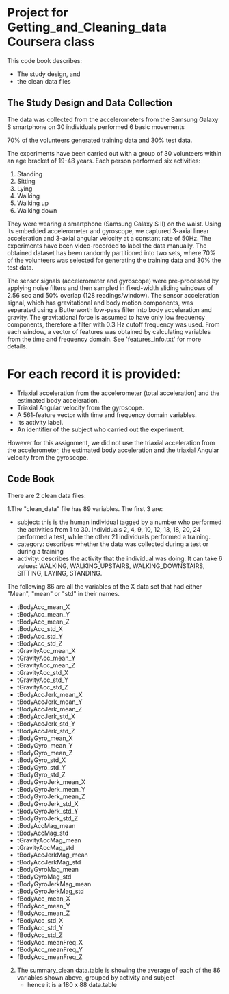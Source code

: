 # Project for Getting_and_Cleaning_data Coursera class  
This code book describes:

* The study design, and
* the clean data files

## The Study Design and Data Collection
The data was collected from the accelerometers from the Samsung Galaxy S smartphone on 30 individuals performed 6 basic movements  

70% of the volunteers generated training data and 30% test data.  

The experiments have been carried out with a group of 30 volunteers within an age bracket of 19-48 years. Each person performed six activities:

1. Standing
2. Sitting
3. Lying
4. Walking
5. Walking up
6. Walking down

They were wearing a smartphone (Samsung Galaxy S II) on the waist. Using its embedded accelerometer and gyroscope, we captured 3-axial linear acceleration and 3-axial angular velocity at a constant rate of 50Hz. The experiments have been video-recorded to label the data manually. The obtained dataset has been randomly partitioned into two sets, where 70% of the volunteers was selected for generating the training data and 30% the test data. 

The sensor signals (accelerometer and gyroscope) were pre-processed by applying noise filters and then sampled in fixed-width sliding windows of 2.56 sec and 50% overlap (128 readings/window). The sensor acceleration signal, which has gravitational and body motion components, was separated using a Butterworth low-pass filter into body acceleration and gravity. The gravitational force is assumed to have only low frequency components, therefore a filter with 0.3 Hz cutoff frequency was used. From each window, a vector of features was obtained by calculating variables from the time and frequency domain. See 'features_info.txt' for more details. 

For each record it is provided:
======================================

* Triaxial acceleration from the accelerometer (total acceleration) and the estimated body acceleration.
* Triaxial Angular velocity from the gyroscope. 
* A 561-feature vector with time and frequency domain variables. 
* Its activity label. 
* An identifier of the subject who carried out the experiment.

However for this assignment, we did not use the triaxial acceleration from the accelerometer, the estimated body acceleration and the triaxial Angular velocity from the gyroscope.

## Code Book
There are 2 clean data files:

1.The "clean_data" file has 89 variables.
The first 3 are:

* subject: this is the human individual tagged by  a number who performed the activities from 1 to 30. Individuals 2, 4, 9, 10, 12, 13, 18, 20, 24 performed a test, while the other 21 individuals performed a training.
* category: describes whether the data was collected during a test or during a training
* activity: describes the activity that the individual was doing. It can take 6 values: WALKING, WALKING_UPSTAIRS, WALKING_DOWNSTAIRS, SITTING, LAYING, STANDING.


The following 86 are all the variables of the X data set that had either "Mean", "mean" or "std" in their names.

* tBodyAcc_mean_X
* tBodyAcc_mean_Y
* tBodyAcc_mean_Z
* tBodyAcc_std_X
* tBodyAcc_std_Y
* tBodyAcc_std_Z
* tGravityAcc_mean_X
* tGravityAcc_mean_Y
* tGravityAcc_mean_Z
* tGravityAcc_std_X
* tGravityAcc_std_Y
* tGravityAcc_std_Z
* tBodyAccJerk_mean_X
* tBodyAccJerk_mean_Y
* tBodyAccJerk_mean_Z
* tBodyAccJerk_std_X
* tBodyAccJerk_std_Y
* tBodyAccJerk_std_Z
* tBodyGyro_mean_X
* tBodyGyro_mean_Y
* tBodyGyro_mean_Z
* tBodyGyro_std_X
* tBodyGyro_std_Y
* tBodyGyro_std_Z
* tBodyGyroJerk_mean_X
* tBodyGyroJerk_mean_Y
* tBodyGyroJerk_mean_Z
* tBodyGyroJerk_std_X
* tBodyGyroJerk_std_Y
* tBodyGyroJerk_std_Z
* tBodyAccMag_mean
* tBodyAccMag_std
* tGravityAccMag_mean
* tGravityAccMag_std
* tBodyAccJerkMag_mean
* tBodyAccJerkMag_std
* tBodyGyroMag_mean
* tBodyGyroMag_std
* tBodyGyroJerkMag_mean
* tBodyGyroJerkMag_std
* fBodyAcc_mean_X
* fBodyAcc_mean_Y
* fBodyAcc_mean_Z
* fBodyAcc_std_X
* fBodyAcc_std_Y
* fBodyAcc_std_Z
* fBodyAcc_meanFreq_X
* fBodyAcc_meanFreq_Y
* fBodyAcc_meanFreq_Z

2. The summary_clean data.table is showing the average of each of the 86 variables shown above, grouped by activity and subject
    + hence it is a 180 x 88 data.table